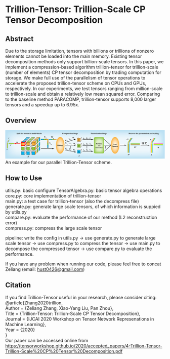 # Trillion-Tensor: Trillion-Scale CP Tensor Decomposition  


## Abstract    
Due to the storage limitation, tensors with billions or trillions of nonzero elements cannot be loaded into the main memory. Existing tensor decomposition methods only support billion-scale tensors. In this paper, we implement a compression-based algorithm trillion-tensor for trillion-scale (number of elements) CP tensor decomposition by trading computation for storage.  We make full use of the parallelism of tensor operations to accelerate the proposed trillion-tensor scheme on CPUs and GPUs, respectively. In our experiments, we test tensors ranging from million-scale to trillion-scale and obtain a relatively low mean squared error.  Comparing to the baseline method PARACOMP, trillion-tensor supports 8,000 larger tensors and a speedup up to 6.95x.    

## Overview  
![image](figs/modify.jpg)  
An example for our parallel Trillion-Tensor scheme. 


## How to Use  
utils.py: basic configure
TensorAlgebra.py: basic tensor algebra operations  
core.py: core implementation of trillion-tensor  
main.py: a test case for trillion-tensor    (also the decompress file)
generate.py: generate large scale tensors, of which information is suppied by utils.py  
compare.py:  evaluate the performance of our method (L2 reconstruction error)  
compress.py: compress the large scale tensor  

pipeline: write the config in utils.py -> use generate.py to generate large scale tensor -> use compress.py to compress the tensor -> use main.py to decompose the compressed tensor  -> use compare.py to evaluate the performance.  

If you have any problem when running our code, please feel free to concat Zeliang (email: hust0426@gmail.com)  

## Citation  
If you find Trillion-Tensor useful in your research, please consider citing:  
@article{Zhang2020trillion,  
    Author = {Zeliang Zhang, Xiao-Yang Liu, Pan Zhou},  
    Title = {Trillion-Tensor: Trillion-Scale CP Tensor Decomposition},  
    Journal = {IJCAI 2020 Workshop on Tensor Network Represenations in Machine Learning},   
    Year = {2020}   
}     
Our paper can be accessed online from https://tensorworkshop.github.io/2020/accepted_papers/4-Trillion-Tensor-Trillion-Scale%20CP%20Tensor%20Decomposition.pdf  
